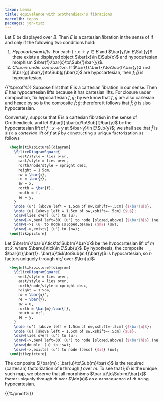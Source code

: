 ```yaml
---
taxon: Lemma
title: equivalence with Grothendieck's fibrations
macrolib: topos
packages: jon-tikz
---
```


Let $E$ be displayed over $B$. Then $E$ is a cartesian fibration in the sense of [](frct-0002) if and only if the following two conditions hold:

1. *Hypocartesian lifts.* For each $f:x\to y\in B$ and $\bar{y}\in E\Sub{y}$ there
   exists a displayed object $\bar{x}\in E\Sub{x}$ and hypocartesian morphism
   $\bar{f}:\bar{x}\to\Sub{f}\bar{y}$.
2. *Closure under composition.* If $\bar{f}:\bar{x}\to\Sub{f}\bar{y}$ and
   $\bar{g}:\bar{y}\to\Sub{g}\bar{z}$ are hypocartesian, then $\bar{f};\bar{g}$
   is hypocartesian.

{{%proof%}}
Suppose first that $E$ is a cartesian fibration in our sense. Then
$E$ has hypocartesian lifts because it has cartesian lifts. For closure under
composition, fix hypocartesian $\bar{f},\bar{g}$; by [](frct-002C) we know that
$\bar{f},\bar{g}$ are also cartesian and hence by [](frct-001H) so is the composite $\bar{f};\bar{g}$; therefore it follows
that $\bar{f};\bar{g}$ is also hypocartesian.

Conversely, suppose that $E$ is a cartesian fibration in the sense of
Grothendieck, and let $\bar{f}:\bar{x}\to\Sub{f}\bar{y}$ be the hypocartesian
lift of $f:x\to y$ at $\bar{y}\in E\Sub{y}$; we shall see that $\bar{f}$ is also
a *cartesian* lift of $f$ at $\bar{y}$ by constructing a unique factorization as
follows:
```latex
  \begin{tikzpicture}[diagram]
    \SpliceDiagramSquare{
      west/style = lies over,
      east/style = lies over,
      north/node/style = upright desc,
      height = 1.5cm,
      nw = \bar{x},
      ne = \bar{y},
      sw = x,
      north = \bar{f},
      south = f,
      se = y,
    }
    \node (u') [above left = 1.5cm of nw,xshift=-.5cm] {$\bar{u}$};
    \node (u) [above left = 1.5cm of sw,xshift=-.5cm] {$u$};
    \draw[lies over] (u') to (u);
    \draw[->,bend left=30] (u') to node [sloped,above] {$\bar{h}$} (ne);
    \draw[->] (u) to node [sloped,below] {$m$} (sw);
    \draw[->,exists] (u') to (nw);
  \end{tikzpicture}
```
Let $\bar{m}:\bar{u}\tick\to\Sub{m}\bar{x}$ be the hypocartesian lift of
$m$ at $\bar{x}$, where $\bar{u}\tick\in E\Sub{u}$. By hypothesis, the
composite $\bar{m};\bar{f} : \bar{u}\tick\to\Sub{m;f}\bar{y}$ is
hypocartesian, so $\bar{h}$ factors uniquely through $\bar{m};\bar{f}$ over
$\Idn{u}$:
```latex
  \begin{tikzpicture}[diagram]
    \SpliceDiagramSquare{
      west/style = lies over,
      east/style = lies over,
      north/node/style = upright desc,
      height = 1.5cm,
      nw = \bar{u}',
      ne = \bar{y},
      sw = u,
      north = \bar{m};\bar{f},
      south = m;f,
      se = y,
    }
    \node (u') [above left = 1.5cm of nw,xshift=-.5cm] {$\bar{u}$};
    \node (u) [above left = 1.5cm of sw,xshift=-.5cm] {$u$};
    \draw[lies over] (u') to (u);
    \draw[->,bend left=30] (u') to node [sloped,above] {$\bar{h}$} (ne);
    \draw[double] (u) to (sw);
    \draw[->,exists] (u') to node [desc] {$i$} (nw);
  \end{tikzpicture}
```
The composite $i;\bar{m} : \bar{u}\to\Sub{m}\bar{x}$ is the required (cartesian)
factorization of $\bar{h}$ through $\bar{f}$ over $m$. To see that $i;\bar{m}$
is the unique such map, we observe that all morphisms $\bar{u}\to\Sub{m}\bar{x}$
factor uniquely through $\bar{m}$ over $\Idn{u}$ as a consequence of $\bar{m}$
being hypocartesian.

{{%/proof%}}
